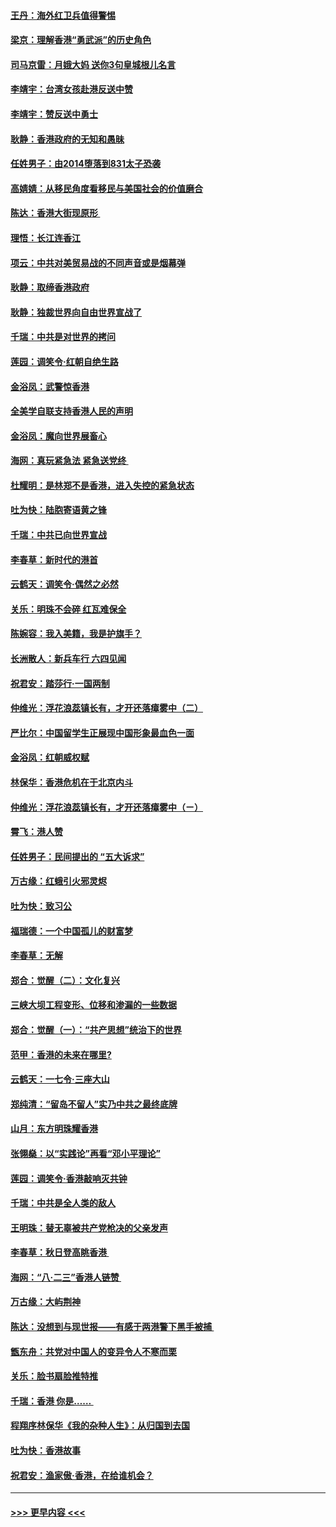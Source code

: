 #### [王丹：海外红卫兵值得警惕](../pages/nsc993/n11498138.md?t=09041511) 
#### [梁京：理解香港“勇武派”的历史角色](../pages/nsc993/n11498006.md?t=09041511) 
#### [司马京雷：月娥大妈  送你3句皇城根儿名言](../pages/nsc993/n11497885.md?t=09041511) 
#### [李靖宇：台湾女孩赴港反送中赞](../pages/nsc993/n11497721.md?t=09041511) 
#### [李靖宇：赞反送中勇士](../pages/nsc993/n11497452.md?t=09041511) 
#### [耿静：香港政府的无知和愚昧](../pages/nsc993/n11494238.md?t=09041511) 
#### [任姓男子：由2014堕落到831太子恐袭](../pages/nsc993/n11496683.md?t=09041511) 
#### [高婧婧：从移民角度看移民与美国社会的价值磨合](../pages/nsc993/n11495757.md?t=09041511) 
#### [陈达：香港大街现原形 ](../pages/nsc993/n11495441.md?t=09041511) 
#### [理悟：长江连香江](../pages/nsc993/n11495377.md?t=09041511) 
#### [项云：中共对美贸易战的不同声音或是烟幕弹](../pages/nsc993/n11494929.md?t=09041511) 
#### [耿静：取缔香港政府](../pages/nsc993/n11494218.md?t=09041511) 
#### [耿静：独裁世界向自由世界宣战了](../pages/nsc993/n11494190.md?t=09041511) 
#### [千瑞：中共是对世界的拷问](../pages/nsc993/n11493021.md?t=09041511) 
#### [莲园：调笑令‧红朝自绝生路](../pages/nsc993/n11493011.md?t=09041511) 
#### [金浴凤：武警惊香港](../pages/nsc993/n11492994.md?t=09041511) 
#### [全美学自联支持香港人民的声明](../pages/nsc993/n11492630.md?t=09041511) 
#### [金浴凤：魔向世界展畜心](../pages/nsc993/n11492599.md?t=09041511) 
#### [海网：真玩紧急法 紧急送党终 ](../pages/nsc993/n11492535.md?t=09041511) 
#### [杜耀明：是林郑不是香港，进入失控的紧急状态](../pages/nsc993/n11491420.md?t=09041511) 
#### [吐为快：陆胞寄语黄之锋](../pages/nsc993/n11491117.md?t=09041511) 
#### [千瑞：中共已向世界宣战](../pages/nsc993/n11490123.md?t=09041511) 
#### [李春草：新时代的港首](../pages/nsc993/n11489864.md?t=09041511) 
#### [云鹤天：调笑令·偶然之必然](../pages/nsc993/n11489701.md?t=09041511) 
#### [关乐：明珠不会碎 红瓦难保全](../pages/nsc993/n11489647.md?t=09041511) 
#### [陈婉容：我入美籍，我是护旗手？](../pages/nsc993/n11487908.md?t=09041511) 
#### [长洲散人：新兵车行 六四见闻](../pages/nsc993/n11487729.md?t=09041511) 
#### [祝君安：踏莎行‧一国两制](../pages/nsc993/n11487699.md?t=09041511) 
#### [仲维光：浮花浪蕊镇长有，才开还落瘴雾中（二）](../pages/nsc993/n11483286.md?t=09041511) 
#### [严比尔：中国留学生正展现中国形象最血色一面](../pages/nsc993/n11485145.md?t=09041511) 
#### [金浴凤：红朝威权赋](../pages/nsc993/n11485191.md?t=09041511) 
#### [林保华：香港危机在于北京内斗](../pages/nsc993/n11484593.md?t=09041511) 
#### [仲维光：浮花浪蕊镇长有，才开还落瘴雾中（ㄧ）](../pages/nsc993/n11483259.md?t=09041511) 
#### [霄飞：港人赞](../pages/nsc993/n11482957.md?t=09041511) 
#### [任姓男子：民间提出的 “五大诉求”](../pages/nsc993/n11482897.md?t=09041511) 
#### [万古缘：红蛾引火邪灵烬](../pages/nsc993/n11482886.md?t=09041511) 
#### [吐为快：致习公](../pages/nsc993/n11482867.md?t=09041511) 
#### [福瑞德：一个中国孤儿的财富梦](../pages/nsc993/n11482817.md?t=09041511) 
#### [李春草：无解](../pages/nsc993/n11482791.md?t=09041511) 
#### [郑合：觉醒（二）：文化复兴](../pages/nsc993/n11478025.md?t=09041511) 
#### [三峡大坝工程变形、位移和渗漏的一些数据](../pages/nsc993/n11478232.md?t=09041511) 
#### [郑合：觉醒（一）：“共产思想”统治下的世界](../pages/nsc993/n11477663.md?t=09041511) 
#### [范甲：香港的未来在哪里?](../pages/nsc993/n11477249.md?t=09041511) 
#### [云鹤天：一七令·三座大山](../pages/nsc993/n11477192.md?t=09041511) 
#### [郑纯清：“留岛不留人”实乃中共之最终底牌](../pages/nsc993/n11476160.md?t=09041511) 
#### [山月：东方明珠耀香港](../pages/nsc993/n11476077.md?t=09041511) 
#### [张翎燊：以“实践论”再看“邓小平理论”](../pages/nsc993/n11475733.md?t=09041511) 
#### [莲园：调笑令‧香港敲响灭共钟](../pages/nsc993/n11475723.md?t=09041511) 
#### [千瑞：中共是全人类的敌人](../pages/nsc993/n11475329.md?t=09041511) 
#### [王明珠：替无辜被共产党枪决的父亲发声](../pages/nsc993/n11474570.md?t=09041511) 
#### [李春草：秋日登高眺香港 ](../pages/nsc993/n11474491.md?t=09041511) 
#### [海网：“八·二三”香港人链赞 ](../pages/nsc993/n11474538.md?t=09041511) 
#### [万古缘：大屿荆神](../pages/nsc993/n11474401.md?t=09041511) 
#### [陈达：没想到与现世报——有感于两港警下黑手被捕 ](../pages/nsc993/n11472557.md?t=09041511) 
#### [甑东舟：共党对中国人的变异令人不寒而栗](../pages/nsc993/n11472496.md?t=09041511) 
#### [关乐：脸书扇脸推特推](../pages/nsc993/n11472488.md?t=09041511) 
#### [千瑞：香港  你是…… ](../pages/nsc993/n11472459.md?t=09041511) 
#### [程翔序林保华《我的杂种人生》：从归国到去国](../pages/nsc993/n11472369.md?t=09041511) 
#### [吐为快：香港故事](../pages/nsc993/n11471931.md?t=09041511) 
#### [祝君安：渔家傲‧香港，在给谁机会？](../pages/nsc993/n11469718.md?t=09041511) 

----
#### [ >>> 更早内容 <<< ](../indexes/nsc993-earlier.md)
